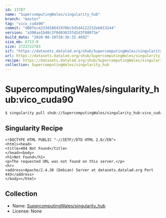 ```yaml
---
id: 13787
name: "SupercomputingWales/singularity_hub"
branch: "master"
tag: "vico_cuda90"
commit: "d00fece233d18641970bc5d1d4122232eb813244"
version: "a398aa1b48c3f0d03633fd2d3f88071e"
build_date: "2020-08-10T20:36:32.469Z"
size_mb: 6713.0
size: 3723722783
sif: "https://datasets.datalad.org/shub/SupercomputingWales/singularity_hub/vico_cuda90/2020-08-10-d00fece2-a398aa1b/a398aa1b48c3f0d03633fd2d3f88071e.sif"
url: https://datasets.datalad.org/shub/SupercomputingWales/singularity_hub/vico_cuda90/2020-08-10-d00fece2-a398aa1b/
recipe: https://datasets.datalad.org/shub/SupercomputingWales/singularity_hub/vico_cuda90/2020-08-10-d00fece2-a398aa1b/Singularity
collection: SupercomputingWales/singularity_hub
---
```


# SupercomputingWales/singularity_hub:vico_cuda90

```bash
$ singularity pull shub://SupercomputingWales/singularity_hub:vico_cuda90
```

## Singularity Recipe

```singularity
<!DOCTYPE HTML PUBLIC "-//IETF//DTD HTML 2.0//EN">
<html><head>
<title>404 Not Found</title>
</head><body>
<h1>Not Found</h1>
<p>The requested URL was not found on this server.</p>
<hr>
<address>Apache/2.4.38 (Debian) Server at datasets.datalad.org Port 443</address>
</body></html>
```

## Collection

 - Name: [SupercomputingWales/singularity_hub](https://github.com/SupercomputingWales/singularity_hub)
 - License: None

